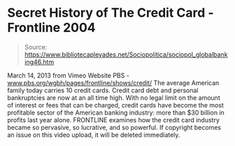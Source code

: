 # Secret History of The Credit Card - Frontline 2004

> Source: https://www.bibliotecapleyades.net/Sociopolitica/sociopol_globalbanking46.htm

March 14, 2013
from
Vimeo Website
PBS -
www.pbs.org/wgbh/pages/frontline/shows/credit/
The average American family today carries 10 credit cards. Credit card debt
and personal bankruptcies are now at an all time high.
With no legal limit on the amount of interest or
fees that can be charged, credit cards have become the most profitable
sector of the American banking industry: more than $30 billion in profits
last year alone. FRONTLINE examines how the credit card industry became so
pervasive, so lucrative, and so powerful.
If copyright becomes an issue on this video
upload, it will be deleted immediately.
